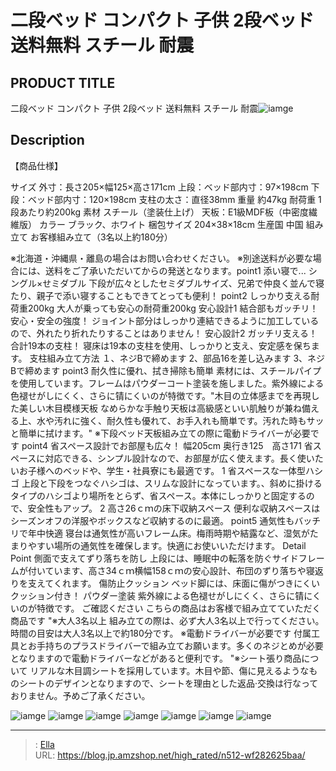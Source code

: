 # 二段ベッド コンパクト 子供 2段ベッド 送料無料 スチール 耐震


## PRODUCT TITLE 

二段ベッド コンパクト 子供 2段ベッド 送料無料 スチール 耐震![iamge](https://b2bfiles1.gigab2b.cn/image/wkseller/301/20230306_195e129af590091fca3564a05fe441ce.jpg)

## Description

【商品仕様】

サイズ 外寸：長さ205×幅125×高さ171cm
上段：ベッド部内寸：97×198cm
下段：ベッド部内寸：120×198cm
支柱の太さ：直径38mm
重量 約47kg
耐荷重 1段あたり約200kg
素材 スチール（塗装仕上げ）
天板：E1級MDF板（中密度繊維版）
カラー ブラック、ホワイト
梱包サイズ 204×38×18cm
生産国 中国
組み立て お客様組み立て（3名以上約180分）

※北海道・沖縄県・離島の場合はお問い合わせください。
※別途送料が必要な場合には、送料をご了承いただいてからの発送となります。point1 添い寝で... シングル×せミダブル 下段が広々としたセミダブルサイズ、兄弟で仲良く並んで寝たり、親子で添い寝することもできてとっても便利！
point2 しっかり支える耐荷重200kg 大人が乗っても安心の耐荷重200kg 安心設計1 結合部もガッチリ！安心・安全の強度！ ジョイント部分はしっかり連結できるように加工しているので、外れたり折れたりすることはありません！ 安心設計2 ガッチリ支える！合計19本の支柱！ 寝床は19本の支柱を使用、しっかりと支え、安定感を保ちます。 支柱組み立て方法 １、ネジBで締めます 2、部品16を差し込みます 3、ネジBで締めます
point3 耐久性に優れ、拭き掃除も簡単 素材には、スチールパイプを使用しています。フレームはパウダーコート塗装を施しました。紫外線による色褪せがしにくく、さらに锖にくいのが特徴です。&#34;木目の立体感までを再現した美しい木目模様天板 なめらかな手触り天板は高級感といい肌触りが兼ね備える上、水や汚れに強く、耐久性も優れて、お手入れも簡単です。汚れた時もサッと簡単に拭けます。&#34; ※下段ベッド天板組み立ての際に電動ドライバーが必要です
point4 省スペース設計でお部屋も広々！ 幅205cm 奥行き125　高さ171 省スペースに対応できる、シンプル設計なので、お部屋が広く使えます。長く使いたいお子様へのベッドや、学生・社員寮にも最適です。 1 省スペースな一体型ハシゴ 上段と下段をつなぐハシゴは、スリムな設計になっています。、斜めに掛けるタイプのハシゴより場所をとらず、省スペース。本体にしっかりと固定するので、安全性もアップ。 2 高さ26ｃｍの床下収納スペース 便利な収納スペースはシーズンオフの洋服やボックスなど収納するのに最適。
point5 通気性もバッチリで年中快適 寝台は通気性が高いフレーム床。梅雨時期や結露など、湿気がたまりやすい場所の通気性を確保します。快適にお使いいただけます。
Detail Point 側面で支えてずり落ちを防し 上段には、睡眠中の転落を防ぐサイドフレームが付いています、高さ34ｃｍ横幅158ｃｍの安心設計、布団のずり落ちや寝返りを支えてくれます。 傷防止クッション ベッド脚には、床面に傷がつきにくいクッション付き！ パウダー塗装 紫外線による色褪せがしにくく、さらに锖にくいのが特徴です。
ご確認ください こちらの商品はお客様で組み立てていただく商品です &#34;※大人3名以上 組み立ての際は、必ず大人3名以上で行ってください。時間の目安は大人3名以上で約180分です。
※電動ドライバーが必要です 付属工具とお手持ちのプラスドライバーで組み立てお願います。多くのネジとめが必要となりますので電動ドライバーなどがあると便利です。
&#34;※シート張り商品について リアルな木目調シートを採用しています。木目や節、傷に見えるようなものシートのデザインとなりますので、シートを理由とした返品·交換は行なっておりません。予めご了承ください。

![iamge](https://b2bfiles1.gigab2b.cn/image/wkseller/301/20230306_5b8f3e2862739f59af609b2934725dca.jpg)
![iamge](https://b2bfiles1.gigab2b.cn/image/wkseller/301/20230306_d166dcc1531cb3cbaff2d9a599d072f3.jpg)
![iamge](https://b2bfiles1.gigab2b.cn/image/wkseller/301/20230619_2d4c63dcb5ce73d778c1a904027eb61c.jpg)
![iamge](https://b2bfiles1.gigab2b.cn/image/wkseller/301/20230619_c9fdc5238d1d170f0bf995732c904e93.jpg)
![iamge](https://b2bfiles1.gigab2b.cn/image/wkseller/301/20230619_2631672f3e85e77d5b80da6cbf2c1709.jpg)
![iamge](https://b2bfiles1.gigab2b.cn/image/wkseller/301/20230619_426c39833842975311f4b7f171545697.jpg)
![iamge](https://b2bfiles1.gigab2b.cn/image/wkseller/301/20230619_e3bec9c4f76046dce4f4cf2b2fbdc115.jpg)


---

> : [Ella](https://blog.jp.amzshop.net/)  
> URL: https://blog.jp.amzshop.net/high_rated/n512-wf282625baa/  

